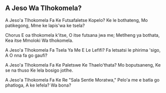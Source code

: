 ## A Jeso Wa Tlhokomela?

A Jeso'a Tlhokomela Fa Ke Futsafaletse Kopelo?
Ke le bothateng, Mo patikegong, Mme ke lapis'wa ke tsela?

Chorus
E oa tlhokomela k'itse, O itse futsana jwa me;
Metlheng ya bothata, Kea itse Mmoloki Wa tlhokomela.

A Jeso'a Tlhokomela Fa Tsela Ya Me E Le Lefifi?
Fa letsatsi le phirima 'sigo, A O nna fa go gaufi?

A Jeso'a Tlhokomela Fa Ke Paletswe Ke Thaelo'thata?
Mo boputsaneng, Ke se na thuso Ke lela bosigo jotlhe.

A Jeso'a Tlhokomela Fa Ke Re "Sala Sentle Moratwa,"
Pelo'a me e batla go phatloga, A ke lefela? Wa bona?

